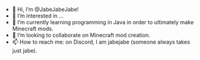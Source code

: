 - 👋 Hi, I’m @JabeJabeJabe!
- 👀 I’m interested in ...
- 🌱 I’m currently learning programming in Java in order to ultimately make Minecraft mods.
- 💞️ I’m looking to collaborate on Minecraft mod creation.
- 📫 How to reach me: on Discord, I am jabejabe (someone always takes just jabe).

